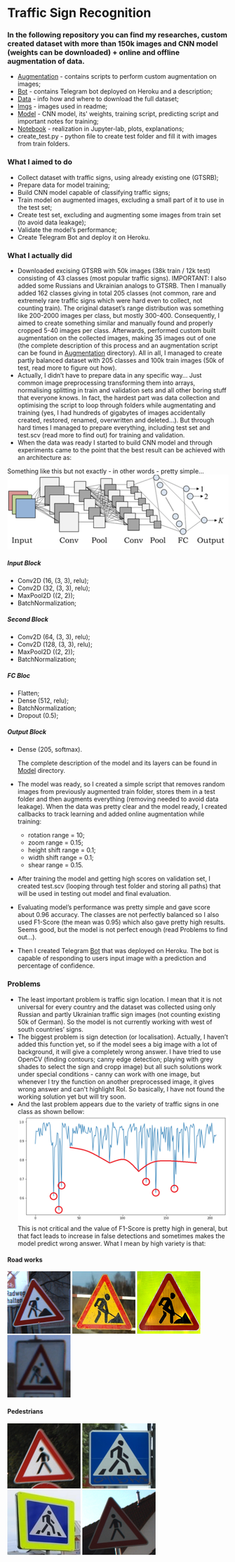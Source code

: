 # Traffic Sign Recognition

### In the following repository you can find my researches, custom created dataset with more than 150k images and CNN model (weights can be downloaded) + online and offline augmentation of data.

* [Augmentation](Augmentation/) - contains scripts to perform custom augmentation on images;
* [Bot](Bot/) - contains Telegram bot deployed on Heroku and a description;
* [Data](Data/) - info how and where to download the full dataset;
* [Imgs](Imgs/) - images used in readme;
* [Model](Model/) - CNN model, its' weights, training script, predicting script and important notes for training;
* [Notebook](Notebook/) - realization in Jupyter-lab, plots, explanations;
* create_test.py - python file to create test folder and fill it with images from train folders.

### What I aimed to do

* Collect dataset with traffic signs, using already existing one (GTSRB);
* Prepare data for model training;
* Build CNN model capable of classifying traffic signs;
* Train model on augmented images, excluding a small part of it to use in the test set;
* Create test set, excluding and augmenting some images from train set (to avoid data leakage);
* Validate the model’s performance;
* Create Telegram Bot and deploy it on Heroku.

### What I actually did

* Downloaded excising GTSRB with 50k images (38k train / 12k test) consisting of 43 classes (most popular traffic signs). IMPORTANT: I also added some Russians and Ukrainian analogs to GTSRB. Then I manually added 162 classes giving in total 205 classes (not common, rare and extremely rare traffic signs which were hard even to collect, not counting train). The original dataset’s range distribution was something like 200-2000 images per class, but mostly 300-400. Consequently, I aimed to create something similar and manually found and properly cropped 5-40 images per class. Afterwards, performed custom built augmentation on the collected images, making 35 images out of one (the complete description of this process and an augmentation script can be found in [Augmentation](Augmentation/) directory). All in all, I managed to create partly balanced dataset with 205 classes and 100k train images (50k of test, read more to figure out how).
* Actually, I didn’t have to prepare data in any specific way… Just common image preprocessing transforming them into arrays, normalising splitting in train and validation sets and all other boring stuff that everyone knows. In fact, the hardest part was data collection and optimising the script to loop through folders while augmentating and training (yes, I had hundreds of gigabytes of images accidentally created, restored, renamed, overwritten and deleted…). But through hard times I managed to prepare everything, including test set and test.scv (read more to find out) for training and validation.
* When the data was ready I started to build CNN model and through experiments came to the point that the best result can be achieved with an architecture as:

Something like this but not exactly - in other words - pretty simple...
![CNN](Imgs/cnn_architecture.png)

##### Input Block
* Conv2D (16, (3, 3), relu);
* Conv2D (32, (3, 3), relu);
* MaxPool2D ((2, 2));
* BatchNormalization;
##### Second Block
* Conv2D (64, (3, 3), relu);
* Conv2D (128, (3, 3), relu);
* MaxPool2D ((2, 2));
* BatchNormalization;
##### FC Bloc
* Flatten;
* Dense (512, relu);
* BatchNormalization;
* Dropout (0.5);
##### Output Block
* Dense (205, softmax). 

	The complete description of the model and its layers can be found in [Model](Model/) directory.
* The model was ready, so I created a simple script that removes random images from previously augmented train folder, stores them in a test folder and then augments everything (removing needed to avoid data leakage). When the data was pretty clear and the model ready, I created callbacks to track learning and added online augmentation while training:
	
	* rotation range = 10; 
	* zoom range = 0.15;
	* height shift range = 0.1;
	* width shift range = 0.1;
	* shear range = 0.15.

* After training the model and getting high scores on validation set, I created test.scv (looping through test folder and storing all paths) that will be used in testing out model and final evaluation.
* Evaluating model’s performance was pretty simple and gave score about 0.96 accuracy. The classes are not perfectly balanced so I also used F1-Score (the mean was 0.95) which also gave pretty high results. Seems good, but the model is not perfect enough (read Problems to find out…).
* Then I created Telegram [Bot](Bot/) that was deployed on Heroku. The bot is capable of responding to users input image with a prediction and percentage of confidence.

### Problems

* The least important problem is traffic sign location. I mean that it is not universal for every country and the dataset was collected using only Russian and partly Ukrainian traffic sign images (not counting existing 50k of German). So the model is not currently working with west of south countries’ signs.
* The biggest problem is sign detection (or localisation). Actually, I haven’t added this function yet, so if the model sees a big image with a lot of background, it will give a completely wrong answer. I have tried to use OpenCV (finding contours; canny edge detection; playing with grey shades to select the sign and cropp image) but all such solutions work under special conditions - canny can work with one image, but whenever I try the function on another preprocessed image, it gives wrong answer and can't highlight RoI. So basically, I have not found the working solution yet but will try soon.
* And the last problem appears due to the variety of traffic signs in one class as shown bellow:
	![plot_of_problematic_zones](Imgs/problems.png)
	This is not critical and the value of F1-Score is pretty high in general, but that fact leads to increase in false detections and sometimes makes the model predict wrong answer. What I mean by high variety is that:

#### Road works

![sign_traffic_works_white](Imgs/works_white.png)
![sign_traffic_works_yellow](Imgs/works_yellow.png)
![sign_traffic_works_yellow](Imgs/works_yellow_2.png)
![sign_traffic_works_yellow](Imgs/works_yellow_3.png)

#### Pedestrians

![sign_pedestrians_red](Imgs/pedestrians_red.png)
![sign_pedestrians_blue](Imgs/pedestrians_blue.png)
![sign_pedestrians_blue](Imgs/pedestrians_blue_2.png)
![sign_pedestrians_blue](Imgs/pedestrians_blue_3.png)